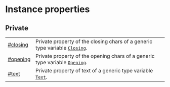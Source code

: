 # Instance properties

## Private

|                                            |                                                                                                                                 |
| ------------------------------------------ | ------------------------------------------------------------------------------------------------------------------------------- |
| [#closing](instance-properties/closing.md) | Private property of the closing chars of a generic type variable [`Closing`](generic-type-variables.md#wrap-closing).           |
| [#opening](instance-properties/opening.md) | Private property of the opening chars of a generic type variable [`Opening`](generic-type-variables.md#wrap-opening).           |
| [#text](instance-properties/text.md)       | Private property of text of a generic type variable [`Text`](generic-type-variables.md#wrap-less-than...-text-...greater-than). |
